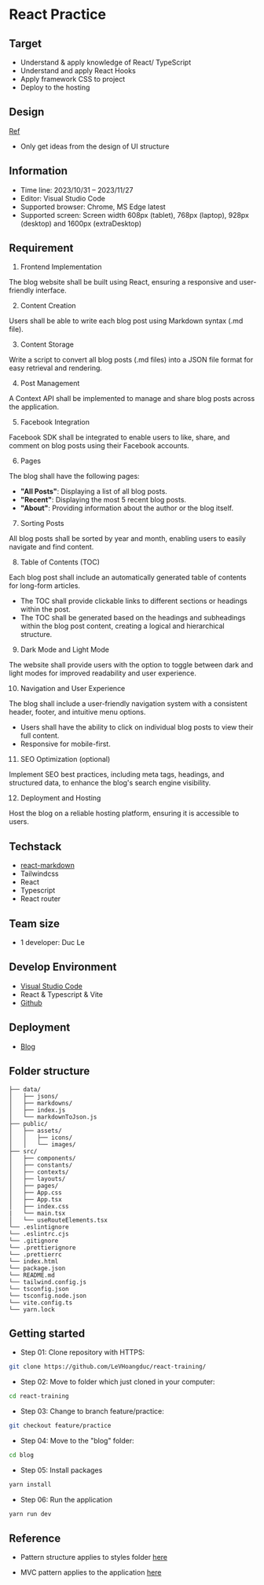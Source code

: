 # React Practice

## Target

- Understand & apply knowledge of React/ TypeScript
- Understand and apply React Hooks
- Apply framework CSS to project
- Deploy to the hosting

## Design

[Ref](https://poison.lukeorth.com/)

- Only get ideas from the design of UI structure

## Information

- Time line: 2023/10/31 – 2023/11/27
- Editor: Visual Studio Code
- Supported browser: Chrome, MS Edge latest
- Supported screen: Screen width 608px (tablet), 768px (laptop), 928px (desktop) and 1600px (extraDesktop)

## Requirement

1. Frontend Implementation

The blog website shall be built using React, ensuring a responsive and user-friendly interface.

2. Content Creation

Users shall be able to write each blog post using Markdown syntax (.md file).

3. Content Storage

Write a script to convert all blog posts (.md files) into a JSON file format for easy retrieval and rendering.

4. Post Management

A Context API shall be implemented to manage and share blog posts across the application.

5. Facebook Integration

Facebook SDK shall be integrated to enable users to like, share, and comment on blog posts using their Facebook accounts.

6. Pages

The blog shall have the following pages:

- **"All Posts"**: Displaying a list of all blog posts.
- **"Recent"**: Displaying the most 5 recent blog posts.
- **"About"**: Providing information about the author or the blog itself.

7. Sorting Posts

All blog posts shall be sorted by year and month, enabling users to easily navigate and find content.

8. Table of Contents (TOC)

Each blog post shall include an automatically generated table of contents for long-form articles.

- The TOC shall provide clickable links to different sections or headings within the post.
- The TOC shall be generated based on the headings and subheadings within the blog post content, creating a logical and hierarchical structure.

9. Dark Mode and Light Mode

The website shall provide users with the option to toggle between dark and light modes for improved readability and user experience.

10. Navigation and User Experience

The blog shall include a user-friendly navigation system with a consistent header, footer, and intuitive menu options.

- Users shall have the ability to click on individual blog posts to view their full content.
- Responsive for mobile-first.

11. SEO Optimization (optional)

Implement SEO best practices, including meta tags, headings, and structured data, to enhance the blog's search engine visibility.

12. Deployment and Hosting

Host the blog on a reliable hosting platform, ensuring it is accessible to users.

## Techstack

- [react-markdown](https://www.npmjs.com/package/react-markdown)
- Tailwindcss
- React
- Typescript
- React router

## Team size

- 1 developer: Duc Le

## Develop Environment

- [Visual Studio Code](https://code.visualstudio.com/)
- React & Typescript & Vite
- [Github](https://github.com/LeVHoangduc/react-training/)

## Deployment

- [Blog](https://blogtechnologique.netlify.app/)

## Folder structure

```
├── data/
│   ├── jsons/
│   ├── markdowns/
│   ├── index.js
│   └── markdownToJson.js
├── public/
│   ├── assets/
│   │   ├── icons/
│   │   └── images/
├── src/
│   ├── components/
│   ├── constants/
│   ├── contexts/
│   ├── layouts/
│   ├── pages/
│   ├── App.css
│   ├── App.tsx
│   ├── index.css
|   └── main.tsx
│   └── useRouteElements.tsx
└── .eslintignore
└── .eslintrc.cjs
└── .gitignore
└── .prettierignore
└── .prettierrc
└── index.html
└── package.json
└── README.md
└── tailwind.config.js
└── tsconfig.json
└── tsconfig.node.json
└── vite.config.ts
└── yarn.lock
```

## Getting started

- Step 01: Clone repository with HTTPS:

```bash
git clone https://github.com/LeVHoangduc/react-training/
```

- Step 02: Move to folder which just cloned in your computer:

```bash
cd react-training
```

- Step 03: Change to branch feature/practice:

```bash
git checkout feature/practice
```

- Step 04: Move to the "blog" folder:

```bash
cd blog
```

- Step 05: Install packages

```bash
yarn install
```

- Step 06: Run the application

```bash
yarn run dev
```

## Reference

- Pattern structure applies to styles folder [here](https://gist.github.com/rveitch/84cea9650092119527bc)

- MVC pattern applies to the application [here](https://www.carloscaballero.io/understanding-mvc-for-frontend-typescript/)
